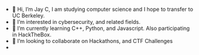 - 👋 Hi, I’m Jay C, I am studying computer science and I hope to transfer to UC Berkeley.
- 👀 I’m interested in cybersecurity, and related fields.
- 🌱 I’m currently learning C++, Python, and Javascript. Also participating in HackTheBox.
- 💞️ I’m looking to collaborate on Hackathons, and CTF Challenges
- 

<!---
Kizum1/Kizum1 is a ✨ special ✨ repository because its `README.md` (this file) appears on your GitHub profile.
You can click the Preview link to take a look at your changes.
--->
